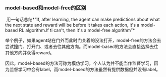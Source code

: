 ### model-based和model-free的区别

​	用一句话总结*“If, after learning, the agent can make predictions about what the next state and reward will be before it takes each action, it's a model-based RL algorithm.If ti can't, then it's a model-free algorithm”*

​	举个例子，如果agent站在门外而此时门关着的没法打开，model-free的方法会去尝试撞门、打开门、或者去往其他方向。而model-based的方法会直接选择去往其他方向并获得reward。

​	因此，model-based的方法可称为模仿学习，个人认为并不能当作监督学习，因为监督学习中会有label，而model-based的方法虽然有提供数据但并没有label。